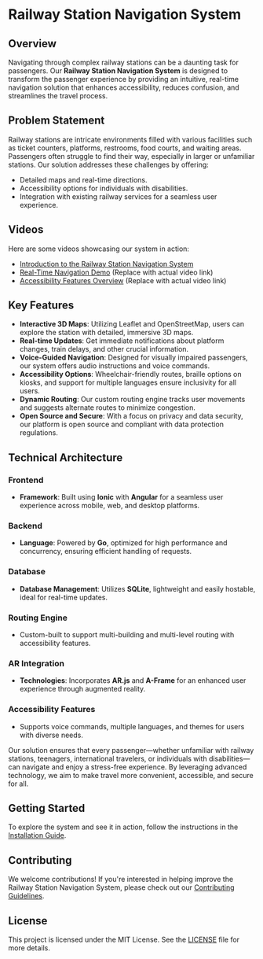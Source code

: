# Railway Station Navigation System

## Overview

Navigating through complex railway stations can be a daunting task for passengers. Our **Railway Station Navigation System** is designed to transform the passenger experience by providing an intuitive, real-time navigation solution that enhances accessibility, reduces confusion, and streamlines the travel process.

## Problem Statement

Railway stations are intricate environments filled with various facilities such as ticket counters, platforms, restrooms, food courts, and waiting areas. Passengers often struggle to find their way, especially in larger or unfamiliar stations. Our solution addresses these challenges by offering:

- Detailed maps and real-time directions.
- Accessibility options for individuals with disabilities.
- Integration with existing railway services for a seamless user experience.

## Videos

Here are some videos showcasing our system in action:

- [Introduction to the Railway Station Navigation System](https://raw.githubusercontent.com/gopal-chaudhary/Indoor-Navigation/main/public/WhatsApp%20Video%202024-09-18%20at%2010.28.54%20AM.mp4)
- [Real-Time Navigation Demo](https://raw.githubusercontent.com/gopal-chaudhary/Indoor-Navigation/main/public/your_real_time_navigation_video.mp4) (Replace with actual video link)
- [Accessibility Features Overview](https://raw.githubusercontent.com/gopal-chaudhary/Indoor-Navigation/main/public/your_accessibility_video.mp4) (Replace with actual video link)


## Key Features

- **Interactive 3D Maps**: Utilizing Leaflet and OpenStreetMap, users can explore the station with detailed, immersive 3D maps.
- **Real-time Updates**: Get immediate notifications about platform changes, train delays, and other crucial information.
- **Voice-Guided Navigation**: Designed for visually impaired passengers, our system offers audio instructions and voice commands.
- **Accessibility Options**: Wheelchair-friendly routes, braille options on kiosks, and support for multiple languages ensure inclusivity for all users.
- **Dynamic Routing**: Our custom routing engine tracks user movements and suggests alternate routes to minimize congestion.
- **Open Source and Secure**: With a focus on privacy and data security, our platform is open source and compliant with data protection regulations.

## Technical Architecture

### Frontend

- **Framework**: Built using **Ionic** with **Angular** for a seamless user experience across mobile, web, and desktop platforms.

### Backend

- **Language**: Powered by **Go**, optimized for high performance and concurrency, ensuring efficient handling of requests.

### Database

- **Database Management**: Utilizes **SQLite**, lightweight and easily hostable, ideal for real-time updates.

### Routing Engine

- Custom-built to support multi-building and multi-level routing with accessibility features.

### AR Integration

- **Technologies**: Incorporates **AR.js** and **A-Frame** for an enhanced user experience through augmented reality.

### Accessibility Features

- Supports voice commands, multiple languages, and themes for users with diverse needs.

Our solution ensures that every passenger—whether unfamiliar with railway stations, teenagers, international travelers, or individuals with disabilities—can navigate and enjoy a stress-free experience. By leveraging advanced technology, we aim to make travel more convenient, accessible, and secure for all.

## Getting Started

To explore the system and see it in action, follow the instructions in the [Installation Guide](link_to_installation_guide).

## Contributing

We welcome contributions! If you're interested in helping improve the Railway Station Navigation System, please check out our [Contributing Guidelines](link_to_contributing_guidelines).

## License

This project is licensed under the MIT License. See the [LICENSE](LICENSE) file for more details.
